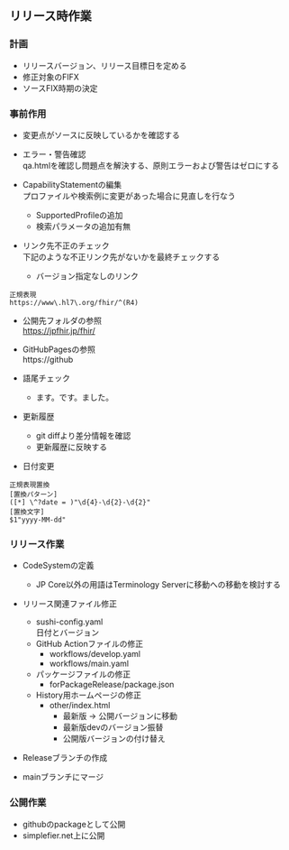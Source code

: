 ## リリース時作業

### 計画
* リリースバージョン、リリース目標日を定める
* 修正対象のFIFX
* ソースFIX時期の決定

### 事前作用
* 変更点がソースに反映しているかを確認する
* エラー・警告確認  
qa.htmlを確認し問題点を解決する、原則エラーおよび警告はゼロにする
 

* CapabilityStatementの編集  
プロファイルや検索例に変更があった場合に見直しを行なう
  * SupportedProfileの追加
  * 検索パラメータの追加有無

* リンク先不正のチェック  
下記のような不正リンク先がないかを最終チェックする
  * バージョン指定なしのリンク  
```
正規表現
https://www\.hl7\.org/fhir/^(R4)
```
  * 公開先フォルダの参照  
https://jpfhir.jp/fhir/
  * GitHubPagesの参照  
https://github

* 語尾チェック
  * ます。です。ました。

* 更新履歴
  * git diffより差分情報を確認
  * 更新履歴に反映する

* 日付変更
```
正規表現置換
[置換パターン]
([*] \^?date = )"\d{4}-\d{2}-\d{2}"
[置換文字]
$1"yyyy-MM-dd"
```

### リリース作業
* CodeSystemの定義
  * JP Core以外の用語はTerminology Serverに移動への移動を検討する

* リリース関連ファイル修正
  * sushi-config.yaml  
  日付とバージョン
  * GitHub Actionファイルの修正
    * workflows/develop.yaml
    * workflows/main.yaml
  * パッケージファイルの修正
    * forPackageRelease/package.json
  * History用ホームページの修正
    * other/index.html
      * 最新版 → 公開バージョンに移動
      * 最新版devのバージョン振替
      * 公開版バージョンの付け替え

* Releaseブランチの作成
  
* mainブランチにマージ

### 公開作業
* githubのpackageとして公開
* simplefier.net上に公開
  